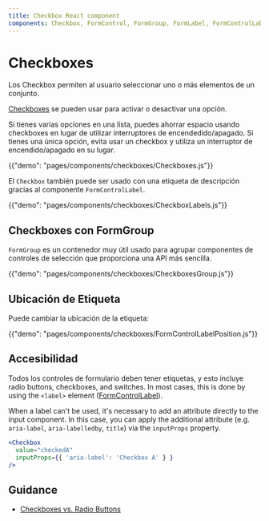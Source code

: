 ```yaml
---
title: Checkbox React component
components: Checkbox, FormControl, FormGroup, FormLabel, FormControlLabel
---
```


# Checkboxes

<p class="description">Los Checkbox permiten al usuario seleccionar uno o más elementos de un conjunto.</p>

[Checkboxes](https://material.io/design/components/selection-controls.html#checkboxes) se pueden usar para activar o desactivar una opción.

Si tienes varias opciones en una lista, puedes ahorrar espacio usando checkboxes en lugar de utilizar interruptores de encendedido/apagado. Si tienes una única opción, evita usar un checkbox y utiliza un interruptor de encendido/apagado en su lugar.

{{"demo": "pages/components/checkboxes/Checkboxes.js"}}

El `Checkbox` también puede ser usado con una etiqueta de descripción gracias al componente `FormControlLabel`.

{{"demo": "pages/components/checkboxes/CheckboxLabels.js"}}

## Checkboxes con FormGroup

`FormGroup` es un contenedor muy útil usado para agrupar componentes de controles de selección que proporciona una API más sencilla.

{{"demo": "pages/components/checkboxes/CheckboxesGroup.js"}}

## Ubicación de Etiqueta

Puede cambiar la ubicación de la etiqueta:

{{"demo": "pages/components/checkboxes/FormControlLabelPosition.js"}}

## Accesibilidad

Todos los controles de formulario deben tener etiquetas, y esto incluye radio buttons, checkboxes, and switches. In most cases, this is done by using the `<label>` element ([FormControlLabel](/api/form-control-label/)).

When a label can't be used, it's necessary to add an attribute directly to the input component. In this case, you can apply the additional attribute (e.g. `aria-label`, `aria-labelledby`, `title`) via the `inputProps` property.

```jsx
<Checkbox
  value="checkedA"
  inputProps={{ 'aria-label': 'Checkbox A' } }
/>
```

## Guidance

- [Checkboxes vs. Radio Buttons](https://www.nngroup.com/articles/checkboxes-vs-radio-buttons/)